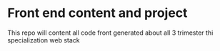 # Front end content and project 

This repo will content all code front generated about all 3 trimester thi specialization web stack
